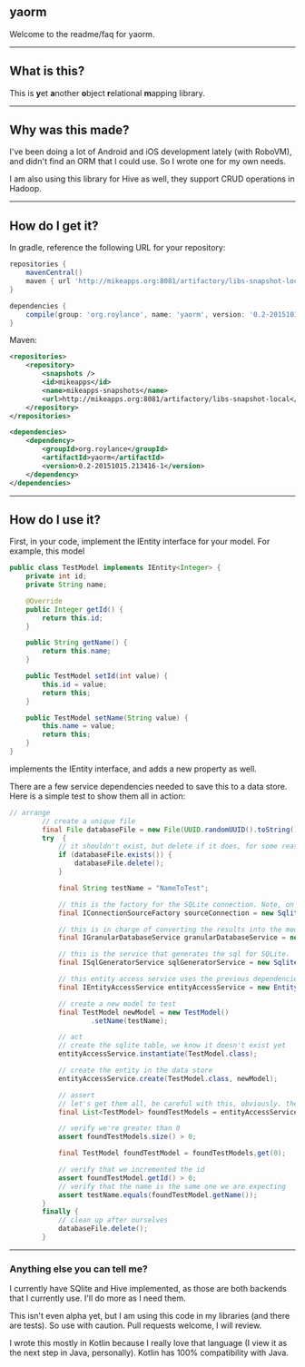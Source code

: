 ## yaorm

Welcome to the readme/faq for yaorm.


***


## What is this?

This is **y**et **a**nother **o**bject **r**elational **m**apping library. 


***


## Why was this made?

I've been doing a lot of Android and iOS development lately (with RoboVM), and didn't find an ORM that I could use. So I wrote one for my own needs.

I am also using this library for Hive as well, they support CRUD operations in Hadoop.


***


## How do I get it?


In gradle, reference the following URL for your repository:
```groovy
repositories {
    mavenCentral()
    maven { url 'http://mikeapps.org:8081/artifactory/libs-snapshot-local' }
}

dependencies {
    compile(group: 'org.roylance', name: 'yaorm', version: '0.2-20151015.213416-1')
}
```

Maven:
```xml
<repositories>
    <repository>
        <snapshots />
        <id>mikeapps</id>
        <name>mikeapps-snapshots</name>
        <url>http://mikeapps.org:8081/artifactory/libs-snapshot-local</url>
    </repository>
</repositories>

<dependencies>
    <dependency>
        <groupId>org.roylance</groupId>
        <artifactId>yaorm</artifactId>
        <version>0.2-20151015.213416-1</version>
    </dependency>
</dependencies>
```


***

## How do I use it?


First, in your code, implement the IEntity interface for your model. For example, this model

```java
public class TestModel implements IEntity<Integer> {
    private int id;
    private String name;

    @Override
    public Integer getId() {
        return this.id;
    }

    public String getName() {
        return this.name;
    }

    public TestModel setId(int value) {
        this.id = value;
        return this;
    }

    public TestModel setName(String value) {
        this.name = value;
        return this;
    }
}
```

implements the IEntity<Integer> interface, and adds a new property as well. 

There are a few service dependencies needed to save this to a data store. Here is a simple test to show them all in action:

```java
// arrange
        // create a unique file
        final File databaseFile = new File(UUID.randomUUID().toString());
        try  {
            // it shouldn't exist, but delete if it does, for some reason...
            if (databaseFile.exists()) {
                databaseFile.delete();
            }

            final String testName = "NameToTest";

            // this is the factory for the SQLite connection. Note, on Android, you can implement this interface and hook it in
            final IConnectionSourceFactory sourceConnection = new SqliteConnectionSourceFactory(databaseFile.getAbsolutePath());

            // this is in charge of converting the results into the model you'd like. Using JDBC for now, but on Android, just implement this interface
            final IGranularDatabaseService granularDatabaseService = new JDBCGranularDatabaseService(sourceConnection.getConnectionSource());

            // this is the service that generates the sql for SQLite.
            final ISqlGeneratorService sqlGeneratorService = new SqliteGeneratorService();

            // this entity access service uses the previous dependencies to do common CRUD operations against the data store
            final IEntityAccessService entityAccessService = new EntityAccessService(granularDatabaseService, sqlGeneratorService);

            // create a new model to test
            final TestModel newModel = new TestModel()
                    .setName(testName);

            // act
            // create the sqlite table, we know it doesn't exist yet
            entityAccessService.instantiate(TestModel.class);

            // create the entity in the data store
            entityAccessService.create(TestModel.class, newModel);

            // assert
            // let's get them all, be careful with this, obviously. there is also a filtering method
            final List<TestModel> foundTestModels = entityAccessService.getAll(TestModel.class);

            // verify we're greater than 0
            assert foundTestModels.size() > 0;

            final TestModel foundTestModel = foundTestModels.get(0);

            // verify that we incremented the id
            assert foundTestModel.getId() > 0;
            // verify that the name is the same one we are expecting
            assert testName.equals(foundTestModel.getName());
        }
        finally {
            // clean up after ourselves
            databaseFile.delete();
        }
```


***

### Anything else you can tell me?

I currently have SQlite and Hive implemented, as those are both backends that I currently use. I'll do more as I need them.

This isn't even alpha yet, but I am using this code in my libraries (and there are tests). So use with caution. Pull requests welcome, I will review. 

I wrote this mostly in Kotlin because I really love that language (I view it as the next step in Java, personally). Kotlin has 100% compatibility with Java.
